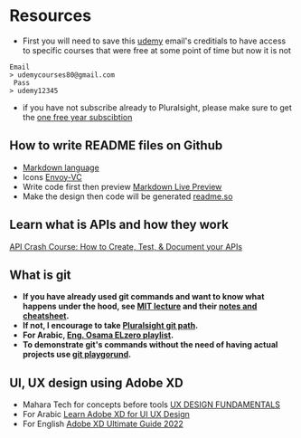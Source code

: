 # Resources
- First you will need to save this [udemy](udemy.com) email's creditials to have access to specific courses that were free at some point of time but now it is not
```
Email
> udemycourses80@gmail.com
 Pass 
> udemy12345
```
- if you have not subscribe already to Pluralsight, please make sure to get the [one free year subscibtion](https://www.pluralsightone.org/product/education/code-org-redemption-3m?fbclid=IwAR1oskG-AHFWQZI2Q_5CVywK6WCSNsWEbcRZ43na9nQZszDj7X1GNFigbTI)

## How to write README files on Github
- [Markdown language](https://www.dotcms.com/docs/latest/markdown-syntax)
- Icons [Envoy-VC](https://envoy-vc.github.io/awesome-badges/)
- Write code first then preview [Markdown Live Preview](https://markdownlivepreview.com/)
- Make the design then code will be generated [readme.so](https://readme.so/)

## Learn what is APIs and how they work 
[API Crash Course: How to Create, Test, & Document your APIs](https://www.udemy.com/course/api-course/learn/lecture/26889642#overview)

## What is git
- **If you have already used git commands and want to know what happens under the hood, see [MIT lecture](https://www.youtube.com/watch?v=2sjqTHE0zok) and their [notes and cheatsheet](https://missing.csail.mit.edu/2020/version-control/).**
- **If not, I encourage to take [Pluralsight git path](https://app.pluralsight.com/paths/skill/managing-source-code-with-git).**
- **For Arabic, [Eng. Osama ELzero playlist](https://www.youtube.com/playlist?list=PLDoPjvoNmBAw4eOj58MZPakHjaO3frVMF).**
- **To demonstrate git's commands without the need of having actual projects use [git playgorund](https://learngitbranching.js.org/).**

## UI, UX design using Adobe XD
- Mahara Tech for concepts before tools [UX DESIGN FUNDAMENTALS](https://maharatech.gov.eg/course/view.php?id=1231)
- For Arabic [Learn Adobe XD for UI UX Design](https://www.udemy.com/share/105Rbs3@e7rJ0ZfALxpOJYavaxXNHN1kXZ4gan3XAnvKobw91KObcgppOkpUQFqkgAZgqKDwow==/)
- For English [Adobe XD Ultimate Guide 2022](https://www.udemy.com/share/1036kc3@t6zV9o0NKu-LZA9mAA66CuxYuLIeJOvaGLj4eShH776uwRLRKCbXbPMlqMWS2PA0SA==/)
